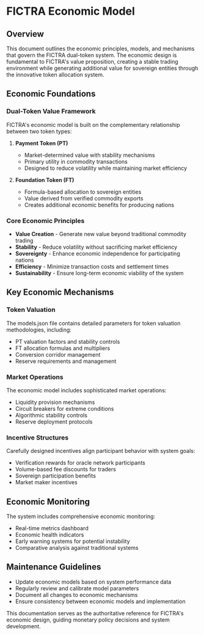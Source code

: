 # FICTRA Economic Model

## Overview

This document outlines the economic principles, models, and mechanisms that govern the FICTRA dual-token system. The economic design is fundamental to FICTRA's value proposition, creating a stable trading environment while generating additional value for sovereign entities through the innovative token allocation system.

## Economic Foundations

### Dual-Token Value Framework

FICTRA's economic model is built on the complementary relationship between two token types:

1. **Payment Token (PT)**
   - Market-determined value with stability mechanisms
   - Primary utility in commodity transactions
   - Designed to reduce volatility while maintaining market efficiency

2. **Foundation Token (FT)**
   - Formula-based allocation to sovereign entities
   - Value derived from verified commodity exports
   - Creates additional economic benefits for producing nations

### Core Economic Principles

- **Value Creation** - Generate new value beyond traditional commodity trading
- **Stability** - Reduce volatility without sacrificing market efficiency
- **Sovereignty** - Enhance economic independence for participating nations
- **Efficiency** - Minimize transaction costs and settlement times
- **Sustainability** - Ensure long-term economic viability of the system

## Key Economic Mechanisms

### Token Valuation

The models.json file contains detailed parameters for token valuation methodologies, including:

- PT valuation factors and stability controls
- FT allocation formulas and multipliers
- Conversion corridor management
- Reserve requirements and management

### Market Operations

The economic model includes sophisticated market operations:

- Liquidity provision mechanisms
- Circuit breakers for extreme conditions
- Algorithmic stability controls
- Reserve deployment protocols

### Incentive Structures

Carefully designed incentives align participant behavior with system goals:

- Verification rewards for oracle network participants
- Volume-based fee discounts for traders
- Sovereign participation benefits
- Market maker incentives

## Economic Monitoring

The system includes comprehensive economic monitoring:

- Real-time metrics dashboard
- Economic health indicators
- Early warning systems for potential instability
- Comparative analysis against traditional systems

## Maintenance Guidelines

- Update economic models based on system performance data
- Regularly review and calibrate model parameters
- Document all changes to economic mechanisms
- Ensure consistency between economic models and implementation

This documentation serves as the authoritative reference for FICTRA's economic design, guiding monetary policy decisions and system development.
